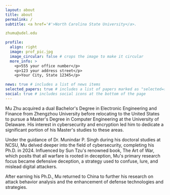 ```yaml
---
layout: about
title: about
permalink: /
subtitle: <a href='#'>North Carolina State University</a>. 

zhumu@udel.edu

profile:
  align: right
  image: prof_pic.jpg
  image_circular: false # crops the image to make it circular
  more_info: >
    <p>555 your office number</p>
    <p>123 your address street</p>
    <p>Your City, State 12345</p>

news: true # includes a list of news items
selected_papers: true # includes a list of papers marked as "selected={true}"
social: true # includes social icons at the bottom of the page
---
```


Mu Zhu acquired a dual Bachelor's Degree in Electronic Engineering and Finance from Zhengzhou University before relocating to the United States to pursue a Master's Degree in Computer Engineering at the University of Delaware. His interest in cybersecurity and encryption led him to dedicate a significant portion of his Master's studies to these areas.

Under the guidance of Dr. Munindar P. Singh during his doctoral studies at NCSU, Mu delved deeper into the field of cybersecurity, completing his Ph.D. in 2024. Influenced by Sun Tzu's renowned book, The Art of War, which posits that all warfare is rooted in deception, Mu's primary research focus became defensive deception, a strategy used to confuse, lure, and mislead digital attackers.

After earning his Ph.D., Mu returned to China to further his research on attack behavior analysis and the enhancement of defense technologies and strategies.
